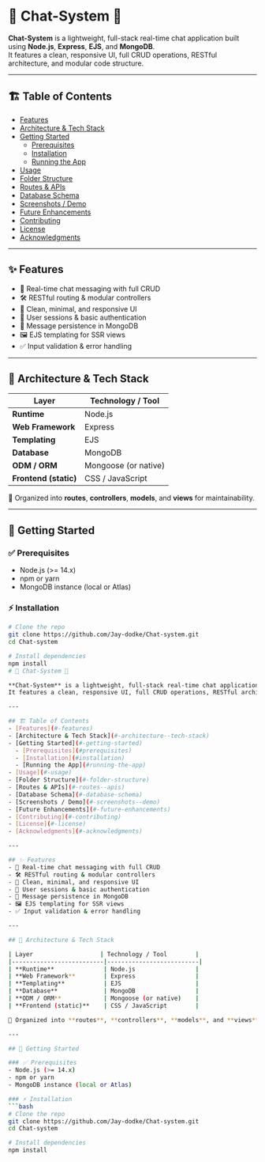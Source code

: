 # 💬 Chat-System 🚀

**Chat-System** is a lightweight, full-stack real-time chat application built using **Node.js**, **Express**, **EJS**, and **MongoDB**.  
It features a clean, responsive UI, full CRUD operations, RESTful architecture, and modular code structure.

---

## 🏗️ Table of Contents
- [Features](#-features)  
- [Architecture & Tech Stack](#-architecture--tech-stack)  
- [Getting Started](#-getting-started)  
  - [Prerequisites](#prerequisites)  
  - [Installation](#installation)  
  - [Running the App](#running-the-app)  
- [Usage](#-usage)  
- [Folder Structure](#-folder-structure)  
- [Routes & APIs](#-routes--apis)  
- [Database Schema](#-database-schema)  
- [Screenshots / Demo](#-screenshots--demo)  
- [Future Enhancements](#-future-enhancements)  
- [Contributing](#-contributing)  
- [License](#-license)  
- [Acknowledgments](#-acknowledgments)  

---

## ✨ Features
- 🔄 Real-time chat messaging with full CRUD  
- 🛠️ RESTful routing & modular controllers  
- 🎨 Clean, minimal, and responsive UI  
- 🔐 User sessions & basic authentication  
- 💾 Message persistence in MongoDB  
- 🖼️ EJS templating for SSR views  
- ✅ Input validation & error handling  

---

## 🧱 Architecture & Tech Stack

| Layer                   | Technology / Tool        |
|--------------------------|--------------------------|
| **Runtime**              | Node.js                 |
| **Web Framework**        | Express                 |
| **Templating**           | EJS                     |
| **Database**             | MongoDB                 |
| **ODM / ORM**            | Mongoose (or native)    |
| **Frontend (static)**    | CSS / JavaScript        |

📂 Organized into **routes**, **controllers**, **models**, and **views** for maintainability.

---

## 🚀 Getting Started

### ✅ Prerequisites
- Node.js (>= 14.x)  
- npm or yarn  
- MongoDB instance (local or Atlas)  

### ⚡ Installation
```bash
# Clone the repo
git clone https://github.com/Jay-dodke/Chat-system.git
cd Chat-system

# Install dependencies
npm install
# 💬 Chat-System 🚀

**Chat-System** is a lightweight, full-stack real-time chat application built using **Node.js**, **Express**, **EJS**, and **MongoDB**.  
It features a clean, responsive UI, full CRUD operations, RESTful architecture, and modular code structure.

---

## 🏗️ Table of Contents
- [Features](#-features)  
- [Architecture & Tech Stack](#-architecture--tech-stack)  
- [Getting Started](#-getting-started)  
  - [Prerequisites](#prerequisites)  
  - [Installation](#installation)  
  - [Running the App](#running-the-app)  
- [Usage](#-usage)  
- [Folder Structure](#-folder-structure)  
- [Routes & APIs](#-routes--apis)  
- [Database Schema](#-database-schema)  
- [Screenshots / Demo](#-screenshots--demo)  
- [Future Enhancements](#-future-enhancements)  
- [Contributing](#-contributing)  
- [License](#-license)  
- [Acknowledgments](#-acknowledgments)  

---

## ✨ Features
- 🔄 Real-time chat messaging with full CRUD  
- 🛠️ RESTful routing & modular controllers  
- 🎨 Clean, minimal, and responsive UI  
- 🔐 User sessions & basic authentication  
- 💾 Message persistence in MongoDB  
- 🖼️ EJS templating for SSR views  
- ✅ Input validation & error handling  

---

## 🧱 Architecture & Tech Stack

| Layer                   | Technology / Tool        |
|--------------------------|--------------------------|
| **Runtime**              | Node.js                 |
| **Web Framework**        | Express                 |
| **Templating**           | EJS                     |
| **Database**             | MongoDB                 |
| **ODM / ORM**            | Mongoose (or native)    |
| **Frontend (static)**    | CSS / JavaScript        |

📂 Organized into **routes**, **controllers**, **models**, and **views** for maintainability.

---

## 🚀 Getting Started

### ✅ Prerequisites
- Node.js (>= 14.x)  
- npm or yarn  
- MongoDB instance (local or Atlas)  

### ⚡ Installation
```bash
# Clone the repo
git clone https://github.com/Jay-dodke/Chat-system.git
cd Chat-system

# Install dependencies
npm install
